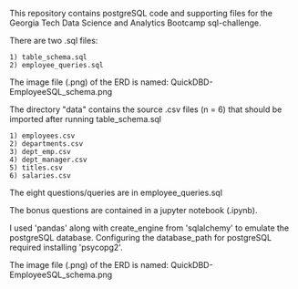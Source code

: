 This repository contains postgreSQL code and supporting files for the Georgia Tech Data Science and Analytics Bootcamp sql-challenge.

There are two .sql files:
    
    1) table_schema.sql
    2) employee_queries.sql

The image file (.png) of the ERD is named: QuickDBD-EmployeeSQL_schema.png

The directory "data" contains the source .csv files (n = 6) that should be imported after running table_schema.sql 
    
    1) employees.csv 
    2) departments.csv
    3) dept_emp.csv
    4) dept_manager.csv
    5) titles.csv
    6) salaries.csv

The eight questions/queries are in employee_queries.sql 

The bonus questions are contained in a jupyter notebook (.ipynb).

I used 'pandas' along with create_engine from 'sqlalchemy' to emulate the postgreSQL database. Configuring the database_path for postgreSQL required installing 'psycopg2'.

The image file (.png) of the ERD is named: QuickDBD-EmployeeSQL_schema.png






